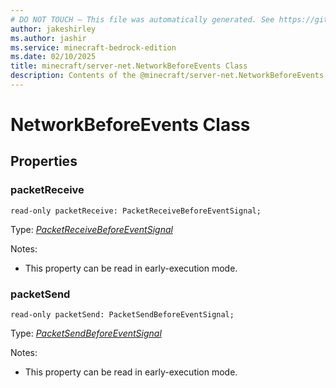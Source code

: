 ```yaml
---
# DO NOT TOUCH — This file was automatically generated. See https://github.com/mojang/minecraftapidocsgenerator to modify descriptions, examples, etc.
author: jakeshirley
ms.author: jashir
ms.service: minecraft-bedrock-edition
ms.date: 02/10/2025
title: minecraft/server-net.NetworkBeforeEvents Class
description: Contents of the @minecraft/server-net.NetworkBeforeEvents class.
---
```

# NetworkBeforeEvents Class

## Properties

### **packetReceive**
`read-only packetReceive: PacketReceiveBeforeEventSignal;`

Type: [*PacketReceiveBeforeEventSignal*](PacketReceiveBeforeEventSignal.md)

Notes:
  - This property can be read in early-execution mode.

### **packetSend**
`read-only packetSend: PacketSendBeforeEventSignal;`

Type: [*PacketSendBeforeEventSignal*](PacketSendBeforeEventSignal.md)

Notes:
  - This property can be read in early-execution mode.
